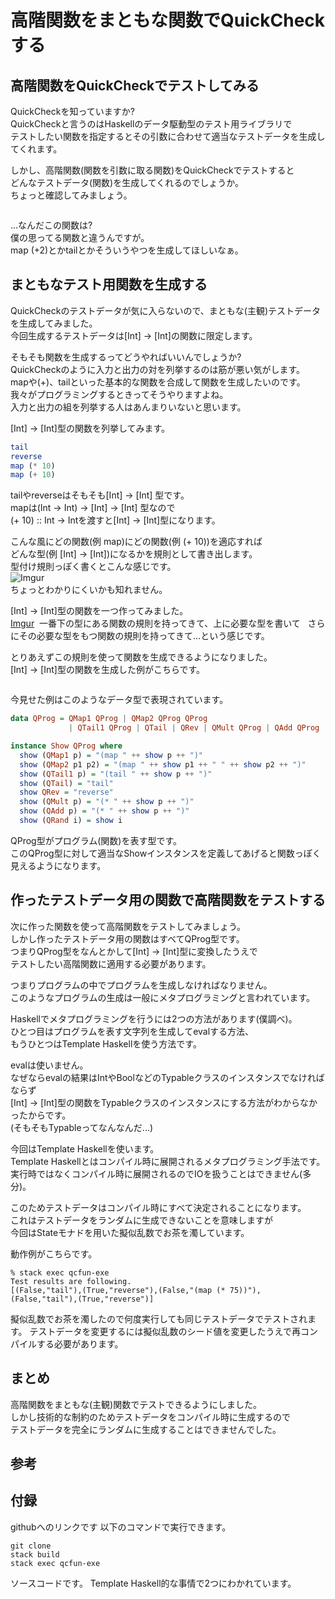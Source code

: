 # 高階関数をまともな関数でQuickCheckする

## 高階関数をQuickCheckでテストしてみる
QuickCheckを知っていますか?  
QuickCheckと言うのはHaskellのデータ駆動型のテスト用ライブラリで  
テストしたい関数を指定するとその引数に合わせて適当なテストデータを生成してくれます。  

しかし、高階関数(関数を引数に取る関数)をQuickCheckでテストすると  
どんなテストデータ(関数)を生成してくれるのでしょうか。  
ちょっと確認してみましょう。  
```haskell
```

...なんだこの関数は?  
僕の思ってる関数と違うんですが。  
map (+2)とかtailとかそういうやつを生成してほしいなぁ。  

## まともなテスト用関数を生成する
QuickCheckのテストデータが気に入らないので、まともな(主観)テストデータを生成してみました。  
今回生成するテストデータは[Int] -> [Int]の関数に限定します。

そもそも関数を生成するってどうやればいいんでしょうか?  
QuickCheckのように入力と出力の対を列挙するのは筋が悪い気がします。  
mapや(+)、tailといった基本的な関数を合成して関数を生成したいのです。  
我々がプログラミングするときってそうやりますよね。  
入力と出力の組を列挙する人はあんまりいないと思います。  

[Int] -> [Int]型の関数を列挙してみます。  
```haskell
tail
reverse
map (* 10)
map (+ 10)
```
tailやreverseはそもそも[Int] -> [Int] 型です。  
mapは(Int -> Int) -> [Int] -> [Int] 型なので  
(+ 10) :: Int -> Intを渡すと[Int] -> [Int]型になります。  

こんな風にどの関数(例 map)にどの関数(例 (+ 10))を適応すれば  
どんな型(例 [Int] -> [Int])になるかを規則として書き出します。  
型付け規則っぽく書くとこんな感じです。  
![Imgur](https://i.imgur.com/O1jucx2.png)  
ちょっとわかりにくいかも知れません。  

[Int] -> [Int]型の関数を一つ作ってみました。  
[Imgur](https://i.imgur.com/dxFxpxj.png) 
一番下の型にある関数の規則を持ってきて、上に必要な型を書いて  
さらにその必要な型をもつ関数の規則を持ってきて...という感じです。  

とりあえずこの規則を使って関数を生成できるようになりました。  
[Int] -> [Int]型の関数を生成した例がこちらです。  
```haskell
```

今見せた例はこのようなデータ型で表現されています。
```haskell
data QProg = QMap1 QProg | QMap2 QProg QProg 
             | QTail1 QProg | QTail | QRev | QMult QProg | QAdd QProg | QRand Int deriving (Eq)

instance Show QProg where
  show (QMap1 p) = "(map " ++ show p ++ ")"
  show (QMap2 p1 p2) = "(map " ++ show p1 ++ " " ++ show p2 ++ ")"
  show (QTail1 p) = "(tail " ++ show p ++ ")"
  show (QTail) = "tail"
  show QRev = "reverse"
  show (QMult p) = "(* " ++ show p ++ ")"
  show (QAdd p) = "(* " ++ show p ++ ")"
  show (QRand i) = show i

```
QProg型がプログラム(関数)を表す型です。  
このQProg型に対して適当なShowインスタンスを定義してあげると関数っぽく見えるようになります。  

## 作ったテストデータ用の関数で高階関数をテストする
次に作った関数を使って高階関数をテストしてみましょう。  
しかし作ったテストデータ用の関数はすべてQProg型です。  
つまりQProg型をなんとかして[Int] -> [Int]型に変換したうえで  
テストしたい高階関数に適用する必要があります。  

つまりプログラムの中でプログラムを生成しなければなりません。  
このようなプログラムの生成は一般にメタプログラミングと言われています。  

Haskellでメタプログラミングを行うには2つの方法があります(僕調べ)。  
ひとつ目はプログラムを表す文字列を生成してevalする方法、  
もうひとつはTemplate Haskellを使う方法です。  

evalは使いません。  
なぜならevalの結果はIntやBoolなどのTypableクラスのインスタンスでなければならず  
[Int] -> [Int]型の関数をTypableクラスのインスタンスにする方法がわからなかったからです。  
(そもそもTypableってなんなんだ...)

今回はTemplate Haskellを使います。  
Template Haskellとはコンパイル時に展開されるメタプログラミング手法です。  
実行時ではなくコンパイル時に展開されるのでIOを扱うことはできません(多分)。  

このためテストデータはコンパイル時にすべて決定されることになります。  
これはテストデータをランダムに生成できないことを意味しますが  
今回はStateモナドを用いた擬似乱数でお茶を濁しています。  

動作例がこちらです。
```shell
% stack exec qcfun-exe
Test results are following.
[(False,"tail"),(True,"reverse"),(False,"(map (* 75))"),(False,"tail"),(True,"reverse")]
```
擬似乱数でお茶を濁したので何度実行しても同じテストデータでテストされます。
テストデータを変更するには擬似乱数のシード値を変更したうえで再コンパイルする必要があります。

## まとめ
高階関数をまともな(主観)関数でテストできるようにしました。  
しかし技術的な制約のためテストデータをコンパイル時に生成するので  
テストデータを完全にランダムに生成することはできませんでした。  

## 参考

## 付録
githubへのリンクです
以下のコマンドで実行できます。
```shell
git clone 
stack build
stack exec qcfun-exe
```
ソースコードです。
Template Haskell的な事情で2つにわかれています。

